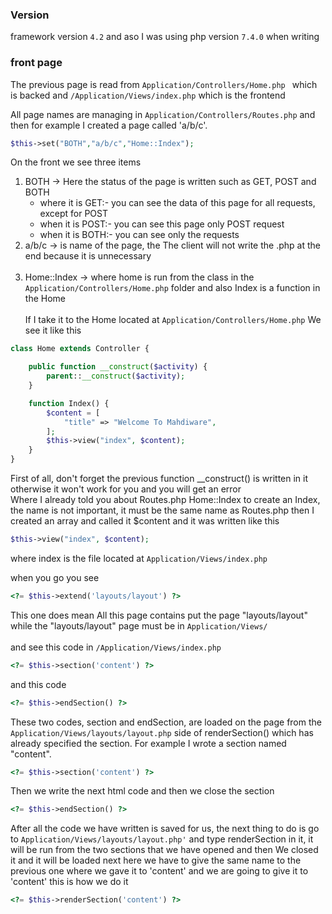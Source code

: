 <h3>Version</h2>

framework version `4.2` and aso I was using php version `7.4.0` when writing

<h3>front page</h2>

The previous page is read from `Application/Controllers/Home.php ` which is backed  and `/Application/Views/index.php` which is the frontend 

All page names are managing in `Application/Controllers/Routes.php` and then for example I created a page called 'a/b/c'.  

```php
$this->set("BOTH","a/b/c","Home::Index");
```
On the front we see three items <br>
1. BOTH -> Here the status of the page is written such as GET, POST and BOTH
	* where it is GET:- you can see the data of this page for all requests, except for POST <br>
    * when it is POST:- you can see this page only POST request<br>
    * when it is BOTH:- you can see only the requests<br>
2. a/b/c -> is name of the page, the  The client will not write the .php at the end because it is unnecessary <br><br>
3. Home::Index -> where home is run from the class in the `Application/Controllers/Home.php` folder and also Index is a function in the Home 
<br><br>If I take it to the Home located at `Application/Controllers/Home.php`
We see it like this

```php
class Home extends Controller {

    public function __construct($activity) {
        parent::__construct($activity);
    }

    function Index() {           
        $content = [
        	"title" => "Welcome To Mahdiware",
        ];
        $this->view("index", $content);
    }
}
```
First of all, don't forget the previous function __construct() is written in it otherwise it won't work for you and you will get an error<br>
Where I already told you about Routes.php Home::Index to create an Index, the name is not important, it must be the same name as Routes.php
then I created an array and called it $content and it was written like this 
```php
$this->view("index", $content);
```
where index is the file located at `Application/Views/index.php`


when you go you see 
```php
<?= $this->extend('layouts/layout') ?>
```
This one does mean All this page contains put the page "layouts/layout"
<br>
while the "layouts/layout" page must be in `Application/Views/`
<br><br>
 and see this code in `/Application/Views/index.php`
```php
<?= $this->section('content') ?>
```
and this code

```php
<?= $this->endSection() ?>
```

These two codes, section and endSection, are loaded on the page from the `Application/Views/layouts/layout.php` side of renderSection() which has already specified the section.
 For example I wrote a section named "content". 
```php
<?= $this->section('content') ?>
```
Then we write the next html code and then we close the section 
```php
<?= $this->endSection() ?>
```
After all the code we have written is saved for us, the next thing to do is go to `Application/Views/layouts/layout.php'` and type renderSection in it, it will be run from the two sections that we have opened and then We closed it and it will be loaded next here we have to give the same name to the previous one where we gave it to 'content' and we are going to give it to 'content' this is how we do it 

```php
<?= $this->renderSection('content') ?>
```
